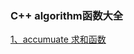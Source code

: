 
### C++ algorithm函数大全

[1、accumuate 求和函数](https://github.com/onlyone2019/algorithm/blob/master/doc/accumulate.md)
